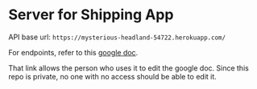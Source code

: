 # Server for Shipping App

API base url: `https://mysterious-headland-54722.herokuapp.com/`

For endpoints, refer to this
[google doc](https://docs.google.com/document/d/1gxDEUpM6vEav1mEJS6665yV_-hMBGo2Uhwg0Q9yZuFc/edit?usp=sharing).  

That link allows the person who uses it to edit the google doc. Since this repo is private, no one with no access should be able to edit it.


